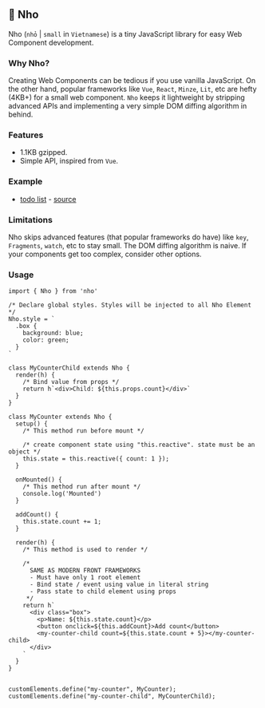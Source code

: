 ## 📌 Nho

Nho (`nhỏ` | `small` in `Vietnamese`) is a tiny JavaScript library for easy Web Component development.

### Why Nho?

Creating Web Components can be tedious if you use vanilla JavaScript. On the other hand, popular frameworks like `Vue`, `React`,
`Minze`, `Lit`, etc are hefty (4KB+) for a small web component. `Nho` keeps it lightweight by stripping advanced APIs
and implementing a very simple DOM diffing algorithm in behind.

### Features

- 1.1KB gzipped.
- Simple API, inspired from `Vue`.


### Example
- [todo list](https://nho-example.netlify.app/) - [source](./playground)

### Limitations

Nho skips advanced features (that popular frameworks do have) like `key`, `Fragments`, `watch`, etc to stay small.
The DOM diffing algorithm is naive. If your components get too complex, consider other options.

### Usage

```
import { Nho } from 'nho'

/* Declare global styles. Styles will be injected to all Nho Element */
Nho.style = `
  .box {
    background: blue;
    color: green;
  }
`

class MyCounterChild extends Nho {
  render(h) {
    /* Bind value from props */
    return h`<div>Child: ${this.props.count}</div>`
  }
}

class MyCounter extends Nho {
  setup() {
    /* This method run before mount */
    
    /* create component state using "this.reactive". state must be an object */
    this.state = this.reactive({ count: 1 });      
  }
  
  onMounted() {
    /* This method run after mount */
    console.log('Mounted')
  }
  
  addCount() {
    this.state.count += 1;
  }
  
  render(h) {
    /* This method is used to render */
    
    /*
      SAME AS MODERN FRONT FRAMEWORKS
      - Must have only 1 root element
      - Bind state / event using value in literal string
      - Pass state to child element using props
     */
    return h`
      <div class="box">
        <p>Name: ${this.state.count}</p>
        <button onclick=${this.addCount}>Add count</button>
        <my-counter-child count=${this.state.count + 5}></my-counter-child>
      </div>
    `
  }
}


customElements.define("my-counter", MyCounter);
customElements.define("my-counter-child", MyCounterChild);
```
